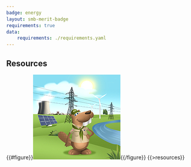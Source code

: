 ```yaml
---
badge: energy
layout: smb-merit-badge
requirements: true
data:
    requirements: ./requirements.yaml
---
```


## Resources

{{#figure}}<img src="energy-bucky.jpg" class="W(100%)" />{{/figure}}
{{>resources}}
